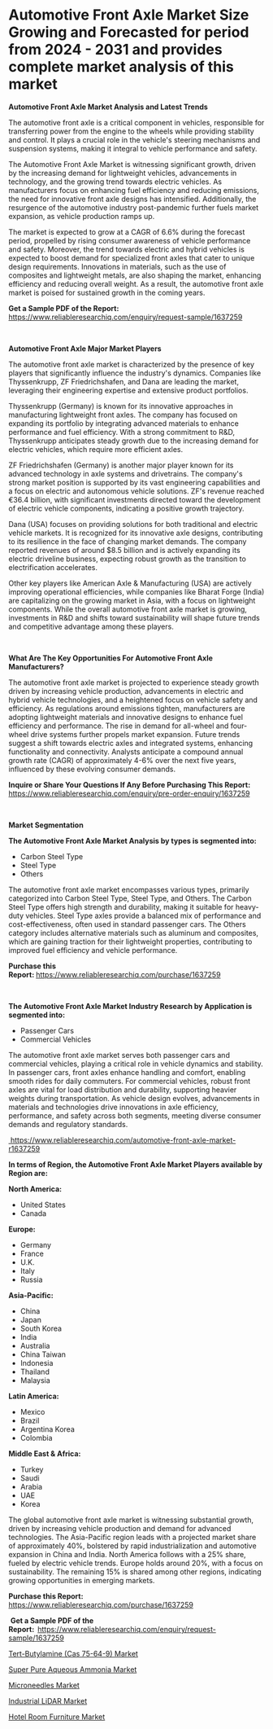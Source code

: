 <p><h1>Automotive Front Axle Market Size Growing and Forecasted for period from 2024 - 2031 and provides complete market analysis of this market</h1></p><p><strong>Automotive Front Axle Market Analysis and Latest Trends</strong></p>
<p><p>The automotive front axle is a critical component in vehicles, responsible for transferring power from the engine to the wheels while providing stability and control. It plays a crucial role in the vehicle's steering mechanisms and suspension systems, making it integral to vehicle performance and safety.</p><p>The Automotive Front Axle Market is witnessing significant growth, driven by the increasing demand for lightweight vehicles, advancements in technology, and the growing trend towards electric vehicles. As manufacturers focus on enhancing fuel efficiency and reducing emissions, the need for innovative front axle designs has intensified. Additionally, the resurgence of the automotive industry post-pandemic further fuels market expansion, as vehicle production ramps up.</p><p>The market is expected to grow at a CAGR of 6.6% during the forecast period, propelled by rising consumer awareness of vehicle performance and safety. Moreover, the trend towards electric and hybrid vehicles is expected to boost demand for specialized front axles that cater to unique design requirements. Innovations in materials, such as the use of composites and lightweight metals, are also shaping the market, enhancing efficiency and reducing overall weight. As a result, the automotive front axle market is poised for sustained growth in the coming years.</p></p>
<p><strong>Get a Sample PDF of the Report:&nbsp;</strong> <a href="https://www.reliableresearchiq.com/enquiry/request-sample/1637259">https://www.reliableresearchiq.com/enquiry/request-sample/1637259</a></p>
<p>&nbsp;</p>
<p><strong>Automotive Front Axle Major Market Players</strong></p>
<p><p>The automotive front axle market is characterized by the presence of key players that significantly influence the industry's dynamics. Companies like Thyssenkrupp, ZF Friedrichshafen, and Dana are leading the market, leveraging their engineering expertise and extensive product portfolios.</p><p>Thyssenkrupp (Germany) is known for its innovative approaches in manufacturing lightweight front axles. The company has focused on expanding its portfolio by integrating advanced materials to enhance performance and fuel efficiency. With a strong commitment to R&D, Thyssenkrupp anticipates steady growth due to the increasing demand for electric vehicles, which require more efficient axles.</p><p>ZF Friedrichshafen (Germany) is another major player known for its advanced technology in axle systems and drivetrains. The company's strong market position is supported by its vast engineering capabilities and a focus on electric and autonomous vehicle solutions. ZF's revenue reached €36.4 billion, with significant investments directed toward the development of electric vehicle components, indicating a positive growth trajectory.</p><p>Dana (USA) focuses on providing solutions for both traditional and electric vehicle markets. It is recognized for its innovative axle designs, contributing to its resilience in the face of changing market demands. The company reported revenues of around $8.5 billion and is actively expanding its electric driveline business, expecting robust growth as the transition to electrification accelerates.</p><p>Other key players like American Axle & Manufacturing (USA) are actively improving operational efficiencies, while companies like Bharat Forge (India) are capitalizing on the growing market in Asia, with a focus on lightweight components. While the overall automotive front axle market is growing, investments in R&D and shifts toward sustainability will shape future trends and competitive advantage among these players.</p></p>
<p>&nbsp;</p>
<p><strong>What Are The Key Opportunities For Automotive Front Axle Manufacturers?</strong></p>
<p><p>The automotive front axle market is projected to experience steady growth driven by increasing vehicle production, advancements in electric and hybrid vehicle technologies, and a heightened focus on vehicle safety and efficiency. As regulations around emissions tighten, manufacturers are adopting lightweight materials and innovative designs to enhance fuel efficiency and performance. The rise in demand for all-wheel and four-wheel drive systems further propels market expansion. Future trends suggest a shift towards electric axles and integrated systems, enhancing functionality and connectivity. Analysts anticipate a compound annual growth rate (CAGR) of approximately 4-6% over the next five years, influenced by these evolving consumer demands.</p></p>
<p><strong>Inquire or Share Your Questions If Any Before Purchasing This Report:</strong> <a href="https://www.reliableresearchiq.com/enquiry/pre-order-enquiry/1637259">https://www.reliableresearchiq.com/enquiry/pre-order-enquiry/1637259</a></p>
<p>&nbsp;</p>
<p><strong>Market Segmentation</strong></p>
<p><strong>The Automotive Front Axle Market Analysis by types is segmented into:</strong></p>
<p><ul><li>Carbon Steel Type</li><li>Steel Type</li><li>Others</li></ul></p>
<p><p>The automotive front axle market encompasses various types, primarily categorized into Carbon Steel Type, Steel Type, and Others. The Carbon Steel Type offers high strength and durability, making it suitable for heavy-duty vehicles. Steel Type axles provide a balanced mix of performance and cost-effectiveness, often used in standard passenger cars. The Others category includes alternative materials such as aluminum and composites, which are gaining traction for their lightweight properties, contributing to improved fuel efficiency and vehicle performance.</p></p>
<p><strong>Purchase this Report:&nbsp;</strong><a href="https://www.reliableresearchiq.com/purchase/1637259">https://www.reliableresearchiq.com/purchase/1637259</a></p>
<p>&nbsp;</p>
<p><strong>The Automotive Front Axle Market Industry Research by Application is segmented into:</strong></p>
<p><ul><li>Passenger Cars</li><li>Commercial Vehicles</li></ul></p>
<p><p>The automotive front axle market serves both passenger cars and commercial vehicles, playing a critical role in vehicle dynamics and stability. In passenger cars, front axles enhance handling and comfort, enabling smooth rides for daily commuters. For commercial vehicles, robust front axles are vital for load distribution and durability, supporting heavier weights during transportation. As vehicle design evolves, advancements in materials and technologies drive innovations in axle efficiency, performance, and safety across both segments, meeting diverse consumer demands and regulatory standards.</p></p>
<p><a href="https://www.reliableresearchiq.com/automotive-front-axle-market-r1637259">&nbsp;https://www.reliableresearchiq.com/automotive-front-axle-market-r1637259</a></p>
<p><strong>In terms of Region, the Automotive Front Axle Market Players available by Region are:</strong></p>
<p>
    <p> <strong> North America: </strong>
        <ul>
            <li>United States</li>
            <li>Canada</li>
        </ul>
        </p> 
    <p> <strong> Europe: </strong>
        <ul>
            <li>Germany</li>
            <li>France</li>
            <li>U.K.</li>
            <li>Italy</li>
            <li>Russia</li>
        </ul>
        </p> 
    <p> <strong> Asia-Pacific: </strong>
        <ul>
            <li>China</li>
            <li>Japan</li>
            <li>South Korea</li>
            <li>India</li>
            <li>Australia</li>
            <li>China Taiwan</li>
            <li>Indonesia</li>
            <li>Thailand</li>
            <li>Malaysia</li>
        </ul>
        </p> 
    <p> <strong> Latin America: </strong>
        <ul>
            <li>Mexico</li>
            <li>Brazil</li>
            <li>Argentina Korea</li>
            <li>Colombia</li>
        </ul>
        </p> 
    <p> <strong> Middle East & Africa: </strong>
        <ul>
            <li>Turkey</li>
            <li>Saudi</li>
            <li>Arabia</li>
            <li>UAE</li>
            <li>Korea</li>
        </ul>
    </p>
    </p>
<p><p>The global automotive front axle market is witnessing substantial growth, driven by increasing vehicle production and demand for advanced technologies. The Asia-Pacific region leads with a projected market share of approximately 40%, bolstered by rapid industrialization and automotive expansion in China and India. North America follows with a 25% share, fueled by electric vehicle trends. Europe holds around 20%, with a focus on sustainability. The remaining 15% is shared among other regions, indicating growing opportunities in emerging markets.</p></p>
<p><strong>Purchase this Report: </strong><a href="https://www.reliableresearchiq.com/purchase/1637259">https://www.reliableresearchiq.com/purchase/1637259</a></p>
<p>&nbsp;<strong>Get a Sample PDF of the Report:&nbsp;&nbsp;</strong><a href="https://www.reliableresearchiq.com/enquiry/request-sample/1637259">https://www.reliableresearchiq.com/enquiry/request-sample/1637259</a></p>
<p><strong></strong></p>
<p><p><a href="https://medium.com/@ariss5637_57677/tert-butylamine-cas-75-64-9-market-industry-trends-and-forecast-for-period-from-2024-to-2031-a295170675de">Tert-Butylamine (Cas 75-64-9) Market</a></p><p><a href="https://medium.com/@ariss5637_57677/global-super-pure-aqueous-ammonia-market-landscape-future-trends-and-market-strategic-forecast-073241eb16bd?postPublishedType=repub">Super Pure Aqueous Ammonia Market</a></p><p><a href="https://www.linkedin.com/pulse/market-insights-global-microneedles-forecast-innovation-trends-f6ele?trackingId=gNDq7TnaQAKAt8n8%2BMAbwQ%3D%3D">Microneedles Market</a></p><p><a href="https://www.linkedin.com/pulse/global-industrial-lidar-market-opportunities-forecast-period-xd5le?trackingId=Oi2GyhspSiOAaOBbgvqMRA%3D%3D">Industrial LiDAR Market</a></p><p><a href="https://issuu.com/reportprime-2/docs/hotel-room-furniture-market-size-20_fbcb143e73ce47">Hotel Room Furniture Market</a></p></p>